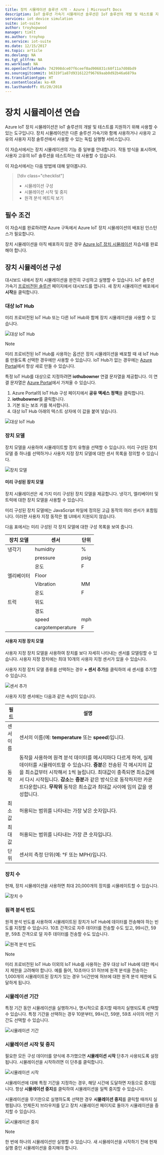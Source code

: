 ```yaml
---
title: 장치 시뮬레이션 솔루션 시작 - Azure | Microsoft Docs
description: IoT 솔루션 가속기 시뮬레이션 솔루션은 IoT 솔루션의 개발 및 테스트를 지원하기 위해 사용할 수 있는 도구입니다. 시뮬레이션 서비스는 다른 솔루션 가속기와 함께 사용하거나 사용자 고유의 사용자 지정 솔루션에서 사용할 수 있는 독립 실행형 서비스입니다.
services: iot device simulation
suite: iot-suite
author: troyhopwood
manager: timlt
ms.author: troyhop
ms.service: iot-suite
ms.date: 12/15/2017
ms.topic: article
ms.devlang: NA
ms.tgt_pltfrm: NA
ms.workload: NA
ms.openlocfilehash: 742998dce07f6ceef0ad906831c60f11a7d08bd9
ms.sourcegitcommit: b6319f1a87d9316122f96769aab0d92b46a6879a
ms.translationtype: HT
ms.contentlocale: ko-KR
ms.lasthandoff: 05/20/2018
---
```

# <a name="device-simulation-walkthrough"></a>장치 시뮬레이션 연습

Azure IoT 장치 시뮬레이션은 IoT 솔루션의 개발 및 테스트를 지원하기 위해 사용할 수 있는 도구입니다. 장치 시뮬레이션은 다른 솔루션 가속기와 함께 사용하거나 사용자 고유의 사용자 지정 솔루션에서 사용할 수 있는 독립 실행형 서비스입니다.

이 자습서에서는 장치 시뮬레이션의 기능 중 일부를 안내합니다. 작동 방식을 표시하며, 사용자 고유의 IoT 솔루션을 테스트하는 데 사용할 수 있습니다.

이 자습서에서는 다음 방법에 대해 알아봅니다.

>[!div class="checklist"]
> * 시뮬레이션 구성
> * 시뮬레이션 시작 및 중지
> * 원격 분석 메트릭 보기

## <a name="prerequisites"></a>필수 조건

이 자습서를 완료하려면 Azure 구독에서 Azure IoT 장치 시뮬레이션의 배포된 인스턴스가 필요합니다.

장치 시뮬레이션을 아직 배포하지 않은 경우 [Azure IoT 장치 시뮬레이션](iot-accelerators-device-simulation-deploy.md) 자습서를 완료해야 합니다.

## <a name="configuring-device-simulation"></a>장치 시뮬레이션 구성

대시보드 내에서 장치 시뮬레이션을 완전히 구성하고 실행할 수 있습니다. IoT 솔루션 가속기 [프로비전된 솔루션](https://www.azureiotsuite.com/) 페이지에서 대시보드를 엽니다. 새 장치 시뮬레이션 배포에서 **시작**을 클릭합니다.

### <a name="target-iot-hub"></a>대상 IoT Hub

미리 프로비전된 IoT Hub 또는 다른 IoT Hub와 함께 장치 시뮬레이션을 사용할 수 있습니다.

![대상 IoT Hub](./media/iot-accelerators-device-simulation-explore/targethub.png)

> [!NOTE]
> 미리 프로비전된 IoT Hub를 사용하는 옵션은 장치 시뮬레이션을 배포할 때 새 IoT Hub를 만들도록 선택한 경우에만 사용할 수 있습니다. IoT Hub가 없는 경우에는 [Azure Portal](https://portal.azure.com)에서 항상 새로 만들 수 있습니다.

특정 IoT Hub를 대상으로 지정하려면 **iothubowner** 연결 문자열을 제공합니다. 이 연결 문자열은 [Azure Portal](https://portal.azure.com)에서 가져올 수 있습니다.

1. Azure Portal의 IoT Hub 구성 페이지에서 **공유 액세스 정책**을 클릭합니다.
1. **iothubowner**를 클릭합니다.
1. 기본 또는 보조 키를 복사합니다.
1. 대상 IoT Hub 아래의 텍스트 상자에 이 값을 붙여 넣습니다.

![대상 IoT Hub](./media/iot-accelerators-device-simulation-explore/connectionstring.png)

### <a name="device-model"></a>장치 모델

장치 모델을 사용하여 시뮬레이트할 장치 유형을 선택할 수 있습니다. 미리 구성된 장치 모델 중 하나를 선택하거나 사용자 지정 장치 모델에 대한 센서 목록을 정의할 수 있습니다.

![장치 모델](./media/iot-accelerators-device-simulation-explore/devicemodel.png)

#### <a name="pre-configured-device-models"></a>미리 구성된 장치 모델

장치 시뮬레이션은 세 가지 미리 구성된 장치 모델을 제공합니다. 냉각기, 엘리베이터 및 트럭에 대한 장치 모델을 사용할 수 있습니다.

미리 구성된 장치 모델에는 JavaScript 파일에 정의된 고급 동작의 여러 센서가 포함됩니다. 이러한 사용자 지정 동작은 웹 UI에서 지원되지 않습니다. 

다음 표에서는 미리 구성된 각 장치 모델에 대한 구성 목록을 보여 줍니다.

| 장치 모델 | 센서 | 단위 | 
| -------------| ------ | -----| 
| 냉각기 | humidity | % |
| | pressure | psig | 
| | 온도 | F | 
| 엘리베이터 | Floor | 
| | Vibration | MM | 
| | 온도 | F | 
| 트럭 | 위도 | |
| | 경도 | | 
| | speed | mph | 
| | cargotemperature | F | 

#### <a name="custom-device-model"></a>사용자 지정 장치 모델

사용자 지정 장치 모델을 사용하여 장치를 보다 자세히 나타내는 센서를 모델링할 수 있습니다. 사용자 지정 장치에는 최대 10개의 사용자 지정 센서가 있을 수 있습니다.

사용자 지정 장치 모델 종류를 선택하는 경우 **+ 센서 추가**를 클릭하여 새 센서를 추가할 수 있습니다.

![센서 추가](./media/iot-accelerators-device-simulation-explore/customsensors.png)

사용자 지정 센서에는 다음과 같은 속성이 있습니다.

| 필드 | 설명 |
| ----- | ----------- |
| 센서 이름 | 센서의 이름(예: **temperature** 또는 **speed**)입니다. |
| 동작 | 동작을 사용하여 원격 분석 데이터를 메시지마다 다르게 하여, 실제 데이터를 시뮬레이트할 수 있습니다. **증분**은 전송된 각 메시지의 값을 최소값부터 시작해서 1씩 늘립니다. 최대값이 충족되면 최소값에서 다시 시작됩니다. **감소**는 **증분**과 같은 방식으로 동작하지만 카운트다운합니다. **무작위** 동작은 최소값과 최대값 사이에 임의 값을 생성합니다. |
| 최소값 | 허용되는 범위를 나타내는 가장 낮은 숫자입니다. |
| 최대값 | 허용되는 범위를 나타내는 가장 큰 숫자입니다. |
| 단위 | 센서의 측정 단위(예: °F 또는 MPH)입니다. |

### <a name="number-of-devices"></a>장치 수

현재, 장치 시뮬레이션을 사용하면 최대 20,000개의 장치를 시뮬레이트할 수 있습니다.

![장치 수](./media/iot-accelerators-device-simulation-explore/numberofdevices.png)

### <a name="telemetry-frequency"></a>원격 분석 빈도

원격 분석 빈도를 사용하여 시뮬레이트된 장치가 IoT Hub에 데이터를 전송해야 하는 빈도를 지정할 수 있습니다. 10초 간격으로 자주 데이터를 전송할 수도 있고, 99시간, 59분, 59초 간격으로 덜 자주 데이터를 전송할 수도 있습니다.

![원격 분석 빈도](./media/iot-accelerators-device-simulation-explore/frequency.png)

> [!NOTE]
> 미리 프로비전된 IoT Hub 이외의 IoT Hub를 사용하는 경우 대상 IoT Hub에 대한 메시지 제한을 고려해야 합니다. 예를 들어, 10초마다 S1 허브에 원격 분석을 전송하는 1,000개의 시뮬레이트된 장치가 있는 경우 1시간만에 허브에 대한 원격 분석 제한에 도달하게 됩니다.

### <a name="simulation-duration"></a>시뮬레이션 기간

특정 기간 동안 시뮬레이션을 실행하거나, 명시적으로 중지할 때까지 실행되도록 선택할 수 있습니다. 특정 기간을 선택하는 경우 10분부터, 99시간, 59분, 59초 사이의 어떤 기간도 선택할 수 있습니다.

![시뮬레이션 기간](./media/iot-accelerators-device-simulation-explore/duration.png)

### <a name="start-and-stop-the-simulation"></a>시뮬레이션 시작 및 중지

필요한 모든 구성 데이터를 양식에 추가했으면 **시뮬레이션 시작** 단추가 사용되도록 설정됩니다. 시뮬레이션을 시작하려면 이 단추를 클릭합니다.

![시뮬레이션 시작](./media/iot-accelerators-device-simulation-explore/start.png)

시뮬레이션에 대해 특정 기간을 지정하는 경우, 해당 시간에 도달하면 자동으로 중지됩니다. 항상 **시뮬레이션 중지**를 클릭하여 시뮬레이션을 일찍 중지할 수 있습니다.

시뮬레이션을 무기한으로 실행하도록 선택한 경우 **시뮬레이션 중지**를 클릭할 때까지 실행됩니다. 언제든지 브라우저를 닫고 장치 시뮬레이션 페이지로 돌아가 시뮬레이션을 중지할 수 있습니다.

![시뮬레이션 중지](./media/iot-accelerators-device-simulation-explore/stop.png)

> [!NOTE]
> 한 번에 하나의 시뮬레이션만 실행할 수 있습니다. 새 시뮬레이션을 시작하기 전에 현재 실행 중인 시뮬레이션을 중지해야 합니다.
